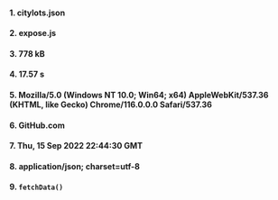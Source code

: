 #### 1. citylots.json
#### 2. expose.js
#### 3. 778 kB
#### 4. 17.57 s
#### 5. Mozilla/5.0 (Windows NT 10.0; Win64; x64) AppleWebKit/537.36 (KHTML, like Gecko) Chrome/116.0.0.0 Safari/537.36
#### 6. GitHub.com
#### 7. Thu, 15 Sep 2022 22:44:30 GMT
#### 8. application/json; charset=utf-8
#### 9. `fetchData()`
